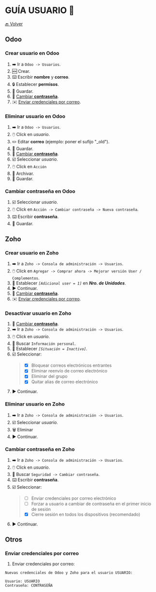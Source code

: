 # GUÍA USUARIO :bust_in_silhouette:

[🔙 Volver](../README.md)

## Odoo

### Crear usuario en Odoo

1. :arrow_right: Ir a `Odoo -> Usuarios`.
1. :new: Crear.
1. :keyboard: Escribir **nombre** y **correo**.
1. :lock: Establecer **permisos**.
1. :floppy_disk: Guardar.
1. :key: [Cambiar **contraseña**][cambiar-contraseña-odoo].
1. :envelope: [Enviar credenciales por correo][enviar-credenciales-correo].

### Eliminar usuario en Odoo

1. :arrow_right: Ir a `Odoo -> Usuarios`.
1. :computer_mouse: Click en _usuario_.
1. :pencil2: Editar **correo** \(ejemplo: poner el sufijo "_old"\).
1. :floppy_disk: Guardar.
1. :key: [Cambiar **contraseña**][cambiar-contraseña-odoo].
1. :ballot_box_with_check: Seleccionar _usuario_.
1. :computer_mouse: Click en `Acción`
1. :open_file_folder: Archivar.
1. :floppy_disk: Guardar.

### Cambiar contraseña en Odoo

1. :ballot_box_with_check: Seleccionar _usuario_.
1. :computer_mouse: Click en `Acción -> Cambiar contraseña -> Nueva contraseña`.
1. :keyboard: Escribir **contraseña**.
1. :floppy_disk: Guardar.

## Zoho

### Crear usuario en Zoho

1. :arrow_right: Ir a `Zoho -> Consola de administración -> Usuarios`.
1. :computer_mouse: Click en `Agregar -> Comprar ahora -> Mejorar versión User / Complementos`.
1. :pushpin: Establecer _`[Adicional user = 1]`_ en _**Nro. de Unidades**_.
1. :arrow_forward: Continuar.
1. :key: [Cambiar **contraseña**][cambiar-contraseña-odoo].
1. :envelope: [Enviar credenciales por correo][enviar-credenciales-correo].

### Desactivar usuario en Zoho

1. :key: [Cambiar **contraseña**][cambiar-contraseña-zoho].
1. :arrow_right: Ir a `Zoho -> Consola de administración -> Usuarios`.
1. :computer_mouse: Click en _usuario_.
1. :mag_right: Buscar `Información personal`.
1. :pushpin: Establecer _`[Situación = Inactivo]`_.
1. :ballot_box_with_check: Seleccionar:  
    > - [X] Bloquear correos electrónicos entrantes  
    > - [X] Eliminar reenvío de correo electrónico  
    > - [X] Eliminar del grupo  
    > - [X] Quitar alias de correo electrónico  
1. :arrow_forward: Continuar.

### Eliminar usuario en Zoho

1. :arrow_right: Ir a `Zoho -> Consola de administración -> Usuarios`.
1. :ballot_box_with_check: Seleccionar _usuario_.
1. :wastebasket: Eliminar
1. :arrow_forward: Continuar.

### Cambiar contraseña en Zoho

1. :arrow_right: Ir a `Zoho -> Consola de administración -> Usuarios`.
1. :computer_mouse: Click en _usuario_.
1. :mag_right: Buscar `Seguridad -> Cambiar contraseña`.
1. :keyboard: Escribir **contraseña**.
1. :ballot_box_with_check: Seleccionar:  
    > - [ ] Enviar credenciales por correo electrónico
    > - [ ] Forzar a usuario a cambiar de contraseña en el primer inicio de sesión
    > - [X] Cierre sesión en todos los dispositivos (recomendado)
1. :arrow_forward: Continuar.

## Otros

### Enviar credenciales por correo

1. Enviar credenciales por correo:

```plaintext
Nuevas credenciales de Odoo y Zoho para el usuario USUARIO:

Usuario: USUARIO
Contraseña: CONTRASEÑA
```

[cambiar-contraseña-odoo]: #cambiar-contraseña-en-odoo
[cambiar-contraseña-zoho]: #cambiar-contraseña-en-zoho
[enviar-credenciales-correo]: #enviar-credenciales-por-correo